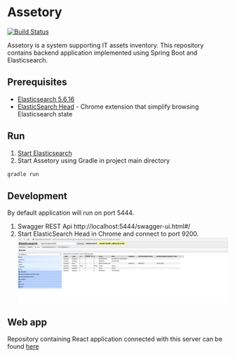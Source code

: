 # Assetory
[![Build Status](https://travis-ci.com/tadeq/Assetory.svg?branch=master)](https://travis-ci.com/tadeq/Assetory)  

Assetory is a system supporting IT assets inventory. This repository contains backend application implemented using Spring Boot and Elasticsearch.
## Prerequisites
* [Elasticsearch 5.6.16](https://www.elastic.co/downloads/past-releases/elasticsearch-5-6-16?fbclid=IwAR1Sl5omtFpABRCbjQa6xJVUMK9ujPdEEUECETpI9GtJvhNEuFggP_ap-XI)
* [ElasticSearch Head](https://chrome.google.com/webstore/detail/elasticsearch-head/ffmkiejjmecolpfloofpjologoblkegm) - Chrome extension that simplify browsing Elasticsearch state
## Run
1. [Start Elasticsearch](https://www.elastic.co/guide/en/elasticsearch/reference/current/starting-elasticsearch.html)
2. Start Assetory using Gradle in project main directory
```bash
gradle run
```
## Development
By default application will run on port 5444.
1. Swagger REST Api
http://localhost:5444/swagger-ui.html#/
2. Start ElasticSearch Head in Chrome and connect to port 9200.
![screen](/src/main/resources/ElasticsearchHead.png)

## Web app
Repository containing React application connected with this server can be found [here](https://github.com/lukkulig/Assetory-React)
